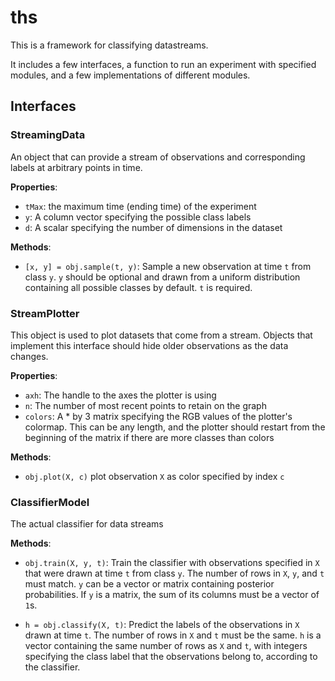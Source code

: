 # ths

This is a framework for classifying datastreams.

It includes a few interfaces, a function to run an experiment with
specified modules, and a few implementations of different modules.

## Interfaces
### StreamingData
An object that can provide a stream of observations and corresponding
labels at arbitrary points in time.

__Properties__:
- `tMax`: the maximum time (ending time) of the experiment
- `y`: A column vector specifying the possible class labels
- `d`: A scalar specifying the number of dimensions in the dataset

__Methods__:
- `[x, y] = obj.sample(t, y)`: Sample a new observation at time `t`
from class `y`. `y` should be optional and drawn from a uniform
distribution containing all possible classes by default. `t` is
required.

### StreamPlotter
This object is used to plot datasets that come from a stream. Objects
that implement this interface should hide older observations as the
data changes.

__Properties__:
- `axh`: The handle to the axes the plotter is using
- `n`: The number of most recent points to retain on the graph
- `colors`: A * by 3 matrix specifying the RGB values of the plotter's
colormap. This can be any length, and the plotter should restart
from the beginning of the matrix if there are more classes than colors

__Methods__:
- `obj.plot(X, c)` plot observation `X` as color specified by index `c`

### ClassifierModel
The actual classifier for data streams

__Methods__:
- `obj.train(X, y, t)`: Train the classifier with observations specified
in `X` that were drawn at time `t` from class `y`. The number of rows in
`X`, `y`, and `t` must match. `y` can be a vector or matrix containing
posterior probabilities. If `y` is a matrix, the sum of its columns must
be a vector of `1`s.

- `h = obj.classify(X, t)`: Predict the labels of the observations in `X`
drawn at time `t`. The number of rows in `X` and `t` must be the same. `h`
is a vector containing the same number of rows as `X` and `t`, with integers
specifying the class label that the observations belong to, according to the
classifier.
